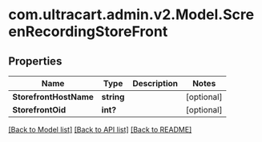 # com.ultracart.admin.v2.Model.ScreenRecordingStoreFront
## Properties

Name | Type | Description | Notes
------------ | ------------- | ------------- | -------------
**StorefrontHostName** | **string** |  | [optional] 
**StorefrontOid** | **int?** |  | [optional] 


[[Back to Model list]](../README.md#documentation-for-models) [[Back to API list]](../README.md#documentation-for-api-endpoints) [[Back to README]](../README.md)

